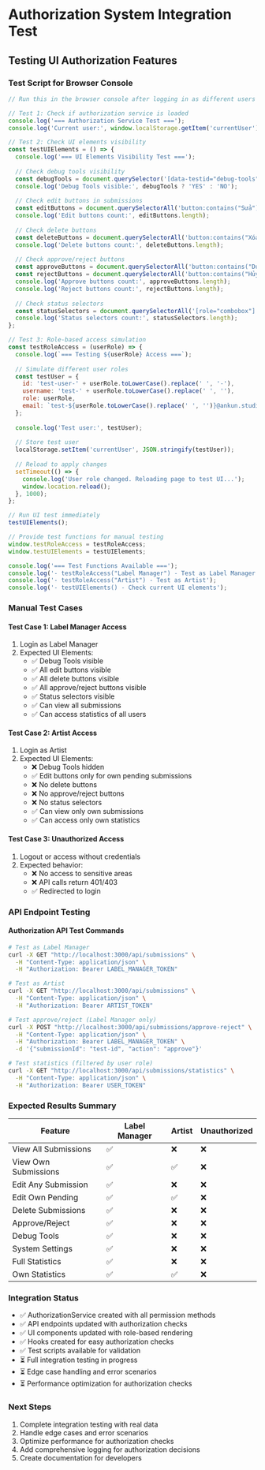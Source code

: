 # Authorization System Integration Test

## Testing UI Authorization Features

### Test Script for Browser Console

```javascript
// Run this in the browser console after logging in as different users

// Test 1: Check if authorization service is loaded
console.log('=== Authorization Service Test ===');
console.log('Current user:', window.localStorage.getItem('currentUser'));

// Test 2: Check UI elements visibility
const testUIElements = () => {
  console.log('=== UI Elements Visibility Test ===');
  
  // Check debug tools visibility
  const debugTools = document.querySelector('[data-testid="debug-tools"]');
  console.log('Debug Tools visible:', debugTools ? 'YES' : 'NO');
  
  // Check edit buttons in submissions
  const editButtons = document.querySelectorAll('button:contains("Sửa")');
  console.log('Edit buttons count:', editButtons.length);
  
  // Check delete buttons
  const deleteButtons = document.querySelectorAll('button:contains("Xóa")');
  console.log('Delete buttons count:', deleteButtons.length);
  
  // Check approve/reject buttons
  const approveButtons = document.querySelectorAll('button:contains("Duyệt")');
  const rejectButtons = document.querySelectorAll('button:contains("Hủy")');
  console.log('Approve buttons count:', approveButtons.length);
  console.log('Reject buttons count:', rejectButtons.length);
  
  // Check status selectors
  const statusSelectors = document.querySelectorAll('[role="combobox"]');
  console.log('Status selectors count:', statusSelectors.length);
};

// Test 3: Role-based access simulation
const testRoleAccess = (userRole) => {
  console.log(`=== Testing ${userRole} Access ===`);
  
  // Simulate different user roles
  const testUser = {
    id: 'test-user-' + userRole.toLowerCase().replace(' ', '-'),
    username: 'test-' + userRole.toLowerCase().replace(' ', ''),
    role: userRole,
    email: `test-${userRole.toLowerCase().replace(' ', '')}@ankun.studio`
  };
  
  console.log('Test user:', testUser);
  
  // Store test user
  localStorage.setItem('currentUser', JSON.stringify(testUser));
  
  // Reload to apply changes
  setTimeout(() => {
    console.log('User role changed. Reloading page to test UI...');
    window.location.reload();
  }, 1000);
};

// Run UI test immediately
testUIElements();

// Provide test functions for manual testing
window.testRoleAccess = testRoleAccess;
window.testUIElements = testUIElements;

console.log('=== Test Functions Available ===');
console.log('- testRoleAccess("Label Manager") - Test as Label Manager');
console.log('- testRoleAccess("Artist") - Test as Artist');
console.log('- testUIElements() - Check current UI elements');
```

### Manual Test Cases

#### Test Case 1: Label Manager Access

1. Login as Label Manager
2. Expected UI Elements:
   - ✅ Debug Tools visible
   - ✅ All edit buttons visible
   - ✅ All delete buttons visible  
   - ✅ All approve/reject buttons visible
   - ✅ Status selectors visible
   - ✅ Can view all submissions
   - ✅ Can access statistics of all users

#### Test Case 2: Artist Access

1. Login as Artist
2. Expected UI Elements:
   - ❌ Debug Tools hidden
   - ✅ Edit buttons only for own pending submissions
   - ❌ No delete buttons
   - ❌ No approve/reject buttons
   - ❌ No status selectors
   - ✅ Can view only own submissions
   - ✅ Can access only own statistics

#### Test Case 3: Unauthorized Access

1. Logout or access without credentials
2. Expected behavior:
   - ❌ No access to sensitive areas
   - ❌ API calls return 401/403
   - ✅ Redirected to login

### API Endpoint Testing

#### Authorization API Test Commands

```bash
# Test as Label Manager
curl -X GET "http://localhost:3000/api/submissions" \
  -H "Content-Type: application/json" \
  -H "Authorization: Bearer LABEL_MANAGER_TOKEN"

# Test as Artist
curl -X GET "http://localhost:3000/api/submissions" \
  -H "Content-Type: application/json" \
  -H "Authorization: Bearer ARTIST_TOKEN"

# Test approve/reject (Label Manager only)
curl -X POST "http://localhost:3000/api/submissions/approve-reject" \
  -H "Content-Type: application/json" \
  -H "Authorization: Bearer LABEL_MANAGER_TOKEN" \
  -d '{"submissionId": "test-id", "action": "approve"}'

# Test statistics (filtered by user role)  
curl -X GET "http://localhost:3000/api/submissions/statistics" \
  -H "Content-Type: application/json" \
  -H "Authorization: Bearer USER_TOKEN"
```

### Expected Results Summary

| Feature | Label Manager | Artist | Unauthorized |
|---------|---------------|--------|--------------|
| View All Submissions | ✅ | ❌ | ❌ |
| View Own Submissions | ✅ | ✅ | ❌ |
| Edit Any Submission | ✅ | ❌ | ❌ |
| Edit Own Pending | ✅ | ✅ | ❌ |
| Delete Submissions | ✅ | ❌ | ❌ |
| Approve/Reject | ✅ | ❌ | ❌ |
| Debug Tools | ✅ | ❌ | ❌ |
| System Settings | ✅ | ❌ | ❌ |
| Full Statistics | ✅ | ❌ | ❌ |
| Own Statistics | ✅ | ✅ | ❌ |

### Integration Status

- ✅ AuthorizationService created with all permission methods
- ✅ API endpoints updated with authorization checks
- ✅ UI components updated with role-based rendering
- ✅ Hooks created for easy authorization checks
- ✅ Test scripts available for validation
- ⏳ Full integration testing in progress
- ⏳ Edge case handling and error scenarios
- ⏳ Performance optimization for authorization checks

### Next Steps

1. Complete integration testing with real data
2. Handle edge cases and error scenarios
3. Optimize performance for authorization checks
4. Add comprehensive logging for authorization decisions
5. Create documentation for developers
